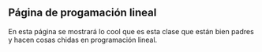 ## Página de progamación lineal 

En esta página se mostrará lo cool que es esta clase que están bien padres y hacen cosas chidas en programación lineal.
